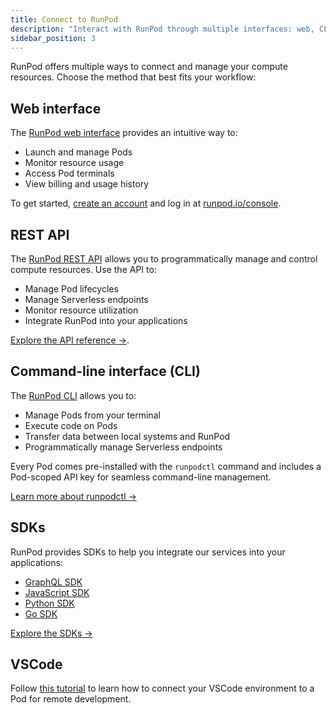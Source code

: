 ```yaml
---
title: Connect to RunPod
description: "Interact with RunPod through multiple interfaces: web, CLI, and SDKs. Access the web interface at runpod.io/console/login, use the CLI runpodctl for management and development, or leverage SDKs for GraphQL, JavaScript, and Python programming languages."
sidebar_position: 3
---
```


RunPod offers multiple ways to connect and manage your compute resources. Choose the method that best fits your workflow:

## Web interface

The [RunPod web interface](https://runpod.io/console/home) provides an intuitive way to:
- Launch and manage Pods
- Monitor resource usage
- Access Pod terminals
- View billing and usage history

To get started, [create an account](/get-started) and log in at [runpod.io/console](https://www.runpod.io/console).

## REST API

The [RunPod REST API](https://rest.runpod.io/v1/docs) allows you to programmatically manage and control compute resources. Use the API to:

- Manage Pod lifecycles
- Manage Serverless endpoints
- Monitor resource utilization
- Integrate RunPod into your applications

[Explore the API reference →](https://rest.runpod.io/v1/docs).

## Command-line interface (CLI)

The [RunPod CLI](/runpodctl/overview) allows you to:

- Manage Pods from your terminal
- Execute code on Pods
- Transfer data between local systems and RunPod
- Programmatically manage Serverless endpoints

Every Pod comes pre-installed with the `runpodctl` command and includes a Pod-scoped API key for seamless command-line management.

[Learn more about runpodctl →](/runpodctl/overview)

## SDKs

RunPod provides SDKs to help you integrate our services into your applications:

- [GraphQL SDK](/sdks/graphql/manage-pods)
- [JavaScript SDK](/sdks/javascript/overview)
- [Python SDK](/sdks/python/overview)
- [Go SDK](/sdks/go/overview)

[Explore the SDKs →](/sdks/overview)

## VSCode

Follow [this tutorial](/tutorials/pods/connect-to-vscode) to learn how to connect your VSCode environment to a Pod for remote development.